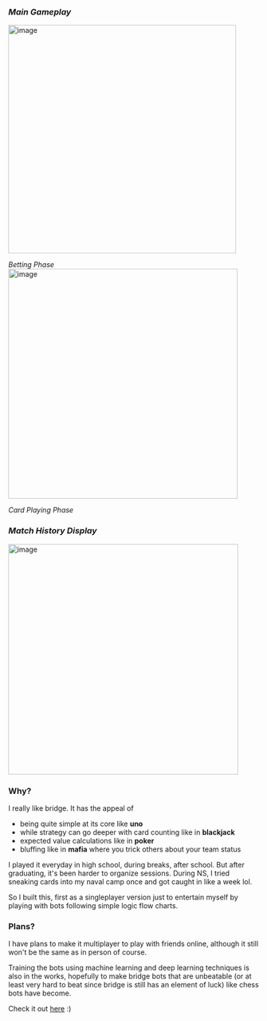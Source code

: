  ### *Main Gameplay* 
<img width="457" alt="image" src="https://github.com/user-attachments/assets/a37d37c5-93dd-4d9b-9299-9d1cff9171c6" /> <br/>

_Betting Phase_ <br/>
<img width="460" alt="image" src="https://github.com/user-attachments/assets/3e467ef7-5c20-41ee-bac8-036b130842d2" /> <br/>

_Card Playing Phase_


### *Match History Display* 
<img width="461" alt="image" src="https://github.com/user-attachments/assets/c1f9c09e-2864-4fb2-88d9-94d41321d18d" /> 


### Why? 
I really like bridge. It has the appeal of 
- being quite simple at its core like **uno**
- while strategy can go deeper with card counting like in **blackjack**
- expected value calculations like in **poker**
- bluffing like in **mafia** where you trick others about your team status

I played it everyday in high school, during breaks, after school. But after graduating, it's been harder to organize sessions. During NS, I tried sneaking cards into my naval camp once and got caught in like a week lol.

So I built this, first as a singleplayer version just to entertain myself by playing with bots following simple logic flow charts. 

### Plans?
I have plans to make it multiplayer to play with friends online, although it still won't be the same as in person of course. 

Training the bots using machine learning and deep learning techniques is also in the works, hopefully to make bridge bots that are unbeatable (or at least very hard to beat since bridge is still has an element of luck) like chess bots have become.

Check it out [here]([url](https://bridge-psi-ten.vercel.app/)) :)
